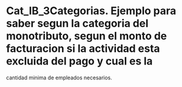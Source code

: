 # Cat_IB_3Categorias. Ejemplo para saber segun la categoria del monotributo, segun el monto de facturacion si la actividad esta excluida del pago y cual es la 
cantidad minima de empleados necesarios.
